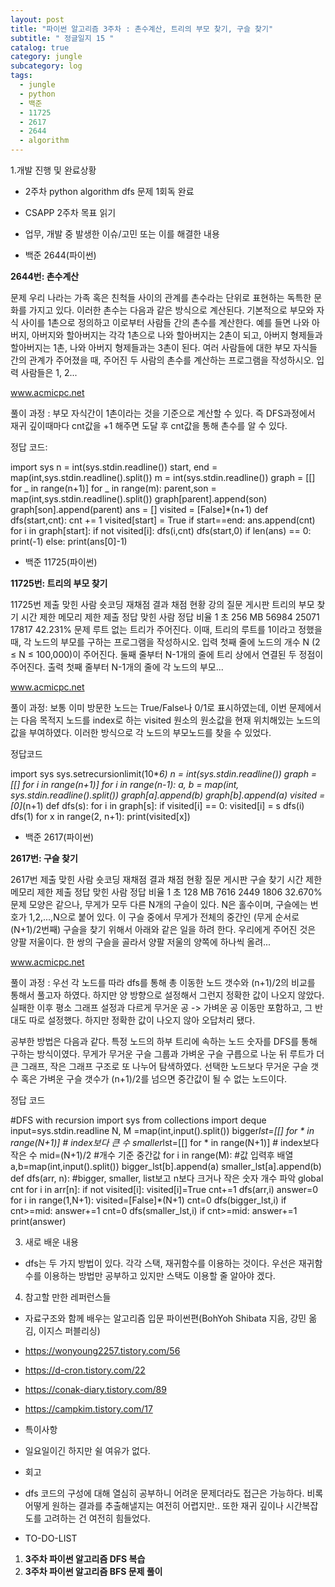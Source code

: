 ```yaml
---
layout: post
title: "파이썬 알고리즘 3주차 : 촌수계산, 트리의 부모 찾기, 구슬 찾기"
subtitle: " 정글일지 15 "
catalog: true
category: jungle
subcategory: log
tags:
  - jungle
  - python
  - 백준
  - 11725
  - 2617
  - 2644
  - algorithm
---
```


1.개발 진행 및 완료상황

- 2주차 python algorithm dfs 문제 1회독 완료
- CSAPP 2주차 목표 읽기
- 업무, 개발 중 발생한 이슈/고민 또는 이를 해결한 내용

- 백준 2644(파이썬)

**2644번: 촌수계산**

문제 우리 나라는 가족 혹은 친척들 사이의 관계를 촌수라는 단위로 표현하는 독특한 문화를 가지고 있다. 이러한 촌수는 다음과 같은 방식으로 계산된다. 기본적으로 부모와 자식 사이를 1촌으로 정의하고 이로부터 사람들 간의 촌수를 계산한다. 예를 들면 나와 아버지, 아버지와 할아버지는 각각 1촌으로 나와 할아버지는 2촌이 되고, 아버지 형제들과 할아버지는 1촌, 나와 아버지 형제들과는 3촌이 된다. 여러 사람들에 대한 부모 자식들 간의 관계가 주어졌을 때, 주어진 두 사람의 촌수를 계산하는 프로그램을 작성하시오. 입력 사람들은 1, 2...

www.acmicpc.net

풀이 과정 : 부모 자식간이 1촌이라는 것을 기준으로 계산할 수 있다. 즉 DFS과정에서 재귀 깊이때마다 cnt값을 +1 해주면 도달 후 cnt값을 통해 촌수를 알 수 있다.

정답 코드:

import sys n = int(sys.stdin.readline()) start, end = map(int,sys.stdin.readline().split()) m = int(sys.stdin.readline()) graph = [[] for _ in range(n+1)] for _ in range(m): parent,son = map(int,sys.stdin.readline().split()) graph[parent].append(son) graph[son].append(parent) ans = [] visited = [False]\*(n+1) def dfs(start,cnt): cnt += 1 visited[start] = True if start==end: ans.append(cnt) for i in graph[start]: if not visited[i]: dfs(i,cnt) dfs(start,0) if len(ans) == 0: print(-1) else: print(ans[0]-1)

- 백준 11725(파이썬)

**11725번: 트리의 부모 찾기**

11725번 제출 맞힌 사람 숏코딩 재채점 결과 채점 현황 강의 질문 게시판 트리의 부모 찾기 시간 제한 메모리 제한 제출 정답 맞힌 사람 정답 비율 1 초 256 MB 56984 25071 17817 42.231% 문제 루트 없는 트리가 주어진다. 이때, 트리의 루트를 1이라고 정했을 때, 각 노드의 부모를 구하는 프로그램을 작성하시오. 입력 첫째 줄에 노드의 개수 N (2 ≤ N ≤ 100,000)이 주어진다. 둘째 줄부터 N-1개의 줄에 트리 상에서 연결된 두 정점이 주어진다. 출력 첫째 줄부터 N-1개의 줄에 각 노드의 부모...

www.acmicpc.net

풀이 과정: 보통 이미 방문한 노드는 True/False나 0/1로 표시하였는데, 이번 문제에서는 다음 목적지 노드를 index로 하는 visited 원소의 원소값을 현재 위치해있는 노드의 값을 부여하였다. 이러한 방식으로 각 노드의 부모노드를 찾을 수 있었다.

정답코드

import sys sys.setrecursionlimit(10\*_6) n = int(sys.stdin.readline()) graph = [[] for i in range(n+1)] for i in range(n-1): a, b = map(int, sys.stdin.readline().split()) graph[a].append(b) graph[b].append(a) visited = [0]_(n+1) def dfs(s): for i in graph[s]: if visited[i] == 0: visited[i] = s dfs(i) dfs(1) for x in range(2, n+1): print(visited[x])

- 백준 2617(파이썬)

**2617번: 구슬 찾기**

2617번 제출 맞힌 사람 숏코딩 재채점 결과 채점 현황 질문 게시판 구슬 찾기 시간 제한 메모리 제한 제출 정답 맞힌 사람 정답 비율 1 초 128 MB 7616 2449 1806 32.670% 문제 모양은 같으나, 무게가 모두 다른 N개의 구슬이 있다. N은 홀수이며, 구슬에는 번호가 1,2,...,N으로 붙어 있다. 이 구슬 중에서 무게가 전체의 중간인 (무게 순서로 (N+1)/2번째) 구슬을 찾기 위해서 아래와 같은 일을 하려 한다. 우리에게 주어진 것은 양팔 저울이다. 한 쌍의 구슬을 골라서 양팔 저울의 양쪽에 하나씩 올려...

www.acmicpc.net

풀이 과정 : 우선 각 노드를 따라 dfs를 통해 총 이동한 노드 갯수와 (n+1)/2의 비교를 통해서 풀고자 하였다. 하지만 양 방향으로 설정해서 그런지 정확한 값이 나오지 않았다. 실패한 이후 평소 그래프 설정과 다르게 무거운 공 -> 가벼운 공 이동만 포함하고, 그 반대도 따로 설정했다. 하지만 정확한 값이 나오지 않아 오답처리 됐다.

공부한 방법은 다음과 같다. 특정 노드의 하부 트리에 속하는 노드 숫자를 DFS를 통해 구하는 방식이였다. 무게가 무거운 구슬 그룹과 가벼운 구슬 구릅으로 나눈 뒤 루트가 더 큰 그래프, 작은 그래프 구조로 또 나누어 탐색하였다. 선택한 노드보다 무거운 구슬 갯수 혹은 가벼운 구슬 갯수가 (n+1)/2를 넘으면 중간값이 될 수 없는 노드이다.

정답 코드

\#DFS with recursion import sys from collections import deque input=sys.stdin.readline N, M =map(int,input().split()) bigger*lst=[[] for * in range(N+1)] # index보다 큰 수 smaller*lst=[[] for * in range(N+1)] # index보다 작은 수 mid=(N+1)/2 #개수 기준 중간값 for i in range(M): #값 입력후 배열 a,b=map(int,input().split()) bigger_lst[b].append(a) smaller_lst[a].append(b) def dfs(arr, n): #bigger, smaller, list보고 n보다 크거나 작은 숫자 개수 파악 global cnt for i in arr[n]: if not visited[i]: visited[i]=True cnt+=1 dfs(arr,i) answer=0 for i in range(1,N+1): visited=[False]\*(N+1) cnt=0 dfs(bigger_lst,i) if cnt>=mid: answer+=1 cnt=0 dfs(smaller_lst,i) if cnt>=mid: answer+=1 print(answer)

3. 새로 배운 내용

- dfs는 두 가지 방법이 있다. 각각 스택, 재귀함수를 이용하는 것이다. 우선은 재귀함수를 이용하는 방법만 공부하고 있지만 스택도 이용할 줄 알아야 겠다.

4. 참고할 만한 레퍼런스들

- 자료구조와 함께 배우는 알고리즘 입문 파이썬편(BohYoh Shibata 지음, 강민 옮김, 이지스 퍼블리싱)
- https://wonyoung2257.tistory.com/56
- https://d-cron.tistory.com/22
- https://conak-diary.tistory.com/89
- https://campkim.tistory.com/17
- 특이사항

- 일요일이긴 하지만 쉴 여유가 없다.
- 회고

- dfs 코드의 구성에 대해 열심히 공부하니 어려운 문제더라도 접근은 가능하다. 비록 어떻게 원하는 결과를 추출해낼지는 여전히 어렵지만.. 또한 재귀 깊이나 시간복잡도를 고려하는 건 여전히 힘들었다.
- TO-DO-LIST

1. **3주차 파이썬 알고리즘 DFS 복습**
2. **3주차 파이썬 알고리즘 BFS 문제 풀이**
